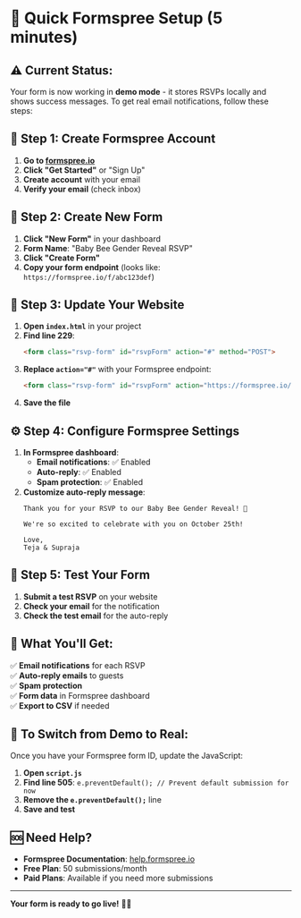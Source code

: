 # 🚀 Quick Formspree Setup (5 minutes)

## ⚠️ **Current Status:**
Your form is now working in **demo mode** - it stores RSVPs locally and shows success messages. To get real email notifications, follow these steps:

## 📧 **Step 1: Create Formspree Account**

1. **Go to [formspree.io](https://formspree.io)**
2. **Click "Get Started"** or "Sign Up"
3. **Create account** with your email
4. **Verify your email** (check inbox)

## 📝 **Step 2: Create New Form**

1. **Click "New Form"** in your dashboard
2. **Form Name**: "Baby Bee Gender Reveal RSVP"
3. **Click "Create Form"**
4. **Copy your form endpoint** (looks like: `https://formspree.io/f/abc123def`)

## 🔧 **Step 3: Update Your Website**

1. **Open `index.html`** in your project
2. **Find line 229**: 
   ```html
   <form class="rsvp-form" id="rsvpForm" action="#" method="POST">
   ```
3. **Replace `action="#"`** with your Formspree endpoint:
   ```html
   <form class="rsvp-form" id="rsvpForm" action="https://formspree.io/f/YOUR_ACTUAL_FORM_ID" method="POST">
   ```
4. **Save the file**

## ⚙️ **Step 4: Configure Formspree Settings**

1. **In Formspree dashboard**:
   - **Email notifications**: ✅ Enabled
   - **Auto-reply**: ✅ Enabled  
   - **Spam protection**: ✅ Enabled
2. **Customize auto-reply message**:
   ```
   Thank you for your RSVP to our Baby Bee Gender Reveal! 🐝
   
   We're so excited to celebrate with you on October 25th!
   
   Love,
   Teja & Supraja
   ```

## 🧪 **Step 5: Test Your Form**

1. **Submit a test RSVP** on your website
2. **Check your email** for the notification
3. **Check the test email** for the auto-reply

## 🎯 **What You'll Get:**

✅ **Email notifications** for each RSVP  
✅ **Auto-reply emails** to guests  
✅ **Spam protection**  
✅ **Form data** in Formspree dashboard  
✅ **Export to CSV** if needed  

## 🔄 **To Switch from Demo to Real:**

Once you have your Formspree form ID, update the JavaScript:

1. **Open `script.js`**
2. **Find line 505**: `e.preventDefault(); // Prevent default submission for now`
3. **Remove the `e.preventDefault();`** line
4. **Save and test**

## 🆘 **Need Help?**

- **Formspree Documentation**: [help.formspree.io](https://help.formspree.io)
- **Free Plan**: 50 submissions/month
- **Paid Plans**: Available if you need more submissions

---

**Your form is ready to go live!** 🐝✨
